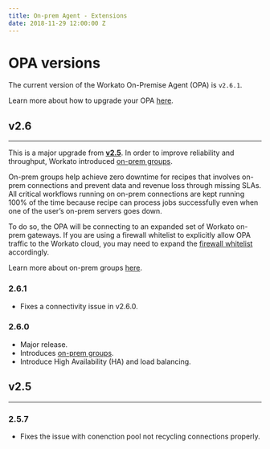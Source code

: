 ```yaml
---
title: On-prem Agent - Extensions
date: 2018-11-29 12:00:00 Z
---
```


# OPA versions

The current version of the Workato On-Premise Agent (OPA) is `v2.6.1`.

Learn more about how to upgrade your OPA [here](/on-prem/agents/upgrade.md).

## v2.6
___

This is a major upgrade from [**v2.5**](#v2-5). In order to improve reliability and throughput, Workato introduced [on-prem groups](/on-prem/groups.md).

On-prem groups help achieve zero downtime for recipes that involves on-prem connections and prevent data and revenue loss through missing SLAs. All critical workflows running on on-prem connections are kept running 100% of the time because recipe can process jobs successfully even when one of the user’s on-prem servers goes down.

To do so, the OPA will be connecting to an expanded set of Workato on-prem gateways. If you are using a firewall whitelist to explicitly allow OPA traffic to the Workato cloud, you may need to expand the [firewall whitelist](/security/ip-whitelists.html#on-premise-agent) accordingly.

Learn more about on-prem groups [here](/on-prem/groups.md).

### 2.6.1

- Fixes a connectivity issue in v2.6.0.

### 2.6.0

- Major release.
- Introduces [on-prem groups](/on-prem/groups.md).
- Introduce High Availability (HA) and load balancing.

## v2.5
___

### 2.5.7

- Fixes the issue with conenction pool not recycling connections properly.
